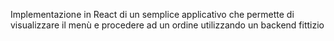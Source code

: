 Implementazione in React di un semplice applicativo che permette di visualizzare il menù e procedere ad un ordine utilizzando un backend fittizio
